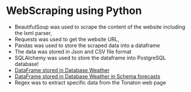 # WebScraping using Python
- BeautifulSoup was used to scrape the content of the website including the lxml parser, 
- Requests was used to get the website URL, 
- Pandas was used to store the scraped data into a dataframe
- The data was stored in Json and CSV file format
- SQLAlchemy was used to store the dataframe into PostgreSQL database!
- [DataFrame stored in Database Weather](https://user-images.githubusercontent.com/5301791/137428662-06a7fbad-047e-436a-86f7-abca0dbdc8ed.png)
- [DataFrame stored in Database Weather in Schema forecasts](https://user-images.githubusercontent.com/5301791/137428668-0fe365f7-9c22-4fd1-8e0e-03f94f68d1b5.png)
- Regex was to extract specific data from the Tonaton web page
